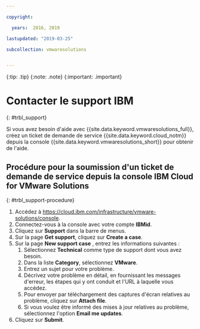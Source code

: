 ```yaml
---

copyright:

  years:  2016, 2019

lastupdated: "2019-03-25"

subcollection: vmwaresolutions


---
```


{:tip: .tip}
{:note: .note}
{:important: .important}

# Contacter le support IBM
{: #trbl_support}

Si vous avez besoin d'aide avec {{site.data.keyword.vmwaresolutions_full}}, créez un ticket de demande de service {{site.data.keyword.cloud_notm}} depuis la console {{site.data.keyword.vmwaresolutions_short}} pour obtenir de l'aide.

## Procédure pour la soumission d'un ticket de demande de service depuis la console IBM Cloud for VMware Solutions
{: #trbl_support-procedure}

1. Accédez à https://cloud.ibm.com/infrastructure/vmware-solutions/console.
2. Connectez-vous à la console avec votre compte **IBMid**.
3. Cliquez sur **Support** dans la barre de menus.
4. Sur la page **Get support**, cliquez sur **Create a case**.
5. Sur la page **New support case** , entrez les informations suivantes :
   1. Sélectionnez **Technical** comme type de support dont vous avez besoin.   
   2. Dans la liste **Category**, sélectionnez **VMware**.  
   3. Entrez un sujet pour votre problème.
   4. Décrivez votre problème en détail, en fournissant les messages d'erreur, les étapes qui y ont conduit et l'URL à laquelle vous accédez.
   5. Pour envoyer par téléchargement des captures d'écran relatives au problème, cliquez sur **Attach file**.
   6. Si vous voulez être informé des mises à jour relatives au problème, sélectionnez l'option **Email me updates**.
6. Cliquez sur **Submit**.

